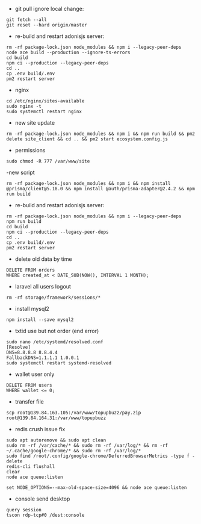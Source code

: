 -  git pull ignore local change:
``` 
git fetch --all
git reset --hard origin/master
```

-  re-build and restart adonisjs server:
```
rm -rf package-lock.json node_modules && npm i --legacy-peer-deps
node ace build --production --ignore-ts-errors
cd build
npm ci --production --legacy-peer-deps
cd ..
cp .env build/.env
pm2 restart server
```


- nginx 
```
cd /etc/nginx/sites-available
sudo nginx -t
sudo systemctl restart nginx
```

- new site update
```
rm -rf package-lock.json node_modules && npm i && npm run build && pm2 delete site_client && cd .. && pm2 start ecosystem.config.js
```

- permissions
```
sudo chmod -R 777 /var/www/site
```

-new script 
```
rm -rf package-lock.json node_modules && npm i && npm install @prisma/client@5.18.0 && npm install @auth/prisma-adapter@2.4.2 && npm run build

```

-  re-build and restart adonisjs server:
```
rm -rf package-lock.json node_modules && npm i --legacy-peer-deps
npm run build
cd build
npm ci --production --legacy-peer-deps
cd ..
cp .env build/.env
pm2 restart server
```

- delete old data by time
```
DELETE FROM orders
WHERE created_at < DATE_SUB(NOW(), INTERVAL 1 MONTH);
```

- laravel all users logout
```
rm -rf storage/framework/sessions/*
```

- install mysql2
```
npm install --save mysql2
```

- txtid use but not order (end error)
```
sudo nano /etc/systemd/resolved.conf
[Resolve]
DNS=8.8.8.8 8.8.4.4
FallbackDNS=1.1.1.1 1.0.0.1
sudo systemctl restart systemd-resolved
```

- wallet user only
```
DELETE FROM users
WHERE wallet <= 0;

```

- transfer file
```
scp root@139.84.163.105:/var/www/topupbuzz/pay.zip root@139.84.164.31:/var/www/topupbuzz
```

- redis crush issue fix
```
sudo apt autoremove && sudo apt clean
sudo rm -rf /var/cache/* && sudo rm -rf /var/log/* && rm -rf ~/.cache/google-chrome/* && sudo rm -rf /var/log/*
sudo find /root/.config/google-chrome/DeferredBrowserMetrics -type f -delete
redis-cli flushall
clear
node ace queue:listen

set NODE_OPTIONS=--max-old-space-size=4096 && node ace queue:listen

```

- console send desktop
```
query session
tscon rdp-tcp#0 /dest:console
```

